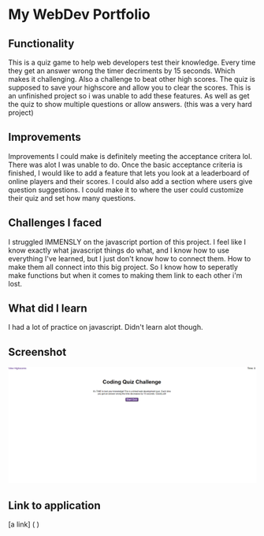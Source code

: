 # My WebDev Portfolio

## Functionality
This is a quiz game to help web developers test their knowledge. Every time they get an answer wrong the timer decriments by 15 seconds. Which makes it challenging. Also a challenge to beat other high scores. The quiz is supposed to save your highscore and allow you to clear the scores. This is an unfinished project so i was unable to add these features. As well as get the quiz to show multiple questions or allow answers. 
(this was a very hard project)

## Improvements
Improvements I could make is definitely meeting the acceptance critera lol. There was alot I was unable to do. 
Once the basic acceptance criteria is finished, I would like to add a feature that lets you look at a leaderboard of online players and their scores. I could also add a section where users give question suggestions. I could make it to where the user could customize their quiz and set how many questions.

## Challenges I faced
I struggled IMMENSLY on the javascript portion of this project. I feel like I know exactly what javascript things do what, and I know how to use everything I've learned, but I just don't know how to connect them. How to make them all connect into this big project. So I know how to seperatly make functions but when it comes to making them link to each other i'm lost.

## What did I learn
I had a lot of practice on javascript. Didn't learn alot though.

## Screenshot 
![Alt text](<images\Screenshot 2023-10-16 180040.png>)

## Link to application
[a link] ( )